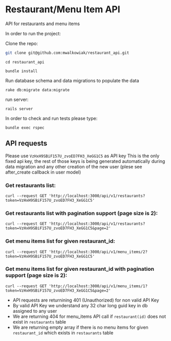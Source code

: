 # Restaurant/Menu Item API
API for restaurants and menu items

In order to run the project:

  Clone the repo:
  ```sh
  git clone git@github.com:mwalkowiak/restaurant_api.git
  ```
  ```
  cd restaurant_api
  ```
  ```
  bundle install
  ```
  Run database schema and data migrations to populate the data
  ```
  rake db:migrate data:migrate
  ```
  run server:
  ```
  rails server
  ```
  In order to check and run tests please type:
  ```
  bundle exec rspec
  ```

## API requests

Please use ``VzHxH9SBiF157U_zvoED7FH3_XeGG1C5`` as API key
This is the only fixed api key, the rest of those keys is being generated automatically during data migration and any other creation of the new user (plese see after_create callback in user model)

### Get restaurants list:
```
curl --request GET 'http://localhost:3000/api/v1/restaurants?token=VzHxH9SBiF157U_zvoED7FH3_XeGG1C5'
```

### Get restaurants list with pagination support (page size is 2):
```
curl --request GET 'http://localhost:3000/api/v1/restaurants?token=VzHxH9SBiF157U_zvoED7FH3_XeGG1C5&page=2'
```

### Get menu items list for given restaurant_id:
```
curl --request GET 'http://localhost:3000/api/v1/menu_items/2?token=VzHxH9SBiF157U_zvoED7FH3_XeGG1C5'
```

### Get menu items list for given restaurant_id with pagination support (page size is 2):
```
curl --request GET 'http://localhost:3000/api/v1/menu_items/1?token=VzHxH9SBiF157U_zvoED7FH3_XeGG1C5&page=2'
```
* API requests are returnining 401 (Unauthorized) for non valid API Key
* By valid API Key we understand any 32 char long guid key in db assigned to any user
* We are returning 404 for menu_items API call if `restaurant(id)` does not exist in `restaurants` table
* We are returning empty array if there is no menu items for given `restaurant_id` which exists in `restaurants` table
